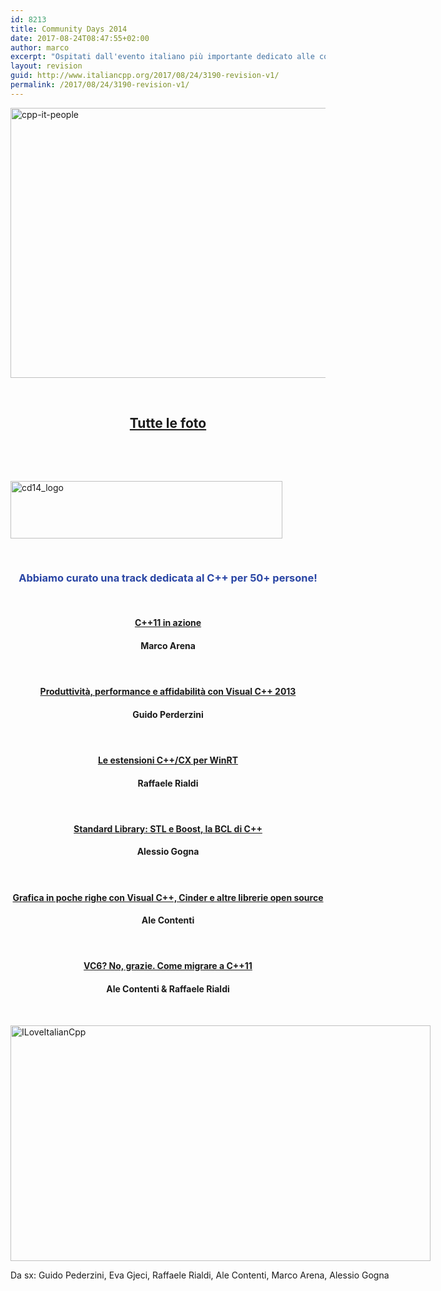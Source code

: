```yaml
---
id: 8213
title: Community Days 2014
date: 2017-08-24T08:47:55+02:00
author: marco
excerpt: "Ospitati dall'evento italiano più importante dedicato alle communities tecniche Microsoft, abbiamo curato una track interamente dedicata al C++. Special guest: Ale Contenti, dal team di Visual Studio di Redmond! Modern C++, boost, STL, Visual Studio 2013, Cinder, C++/CX sono solo alcuni dei temi trattati dai preparatissimi speakers! 50+ partecipanti."
layout: revision
guid: http://www.italiancpp.org/2017/08/24/3190-revision-v1/
permalink: /2017/08/24/3190-revision-v1/
---
```

[<img loading="lazy" class="wp-image-3103 aligncenter" src="http://www.italiancpp.org/wp-content/uploads/2013/06/cpp-it-people.jpg" alt="cpp-it-people" width="576" height="432" srcset="http://192.168.64.2/wordpress/wp-content/uploads/2013/06/cpp-it-people.jpg 960w, http://192.168.64.2/wordpress/wp-content/uploads/2013/06/cpp-it-people-300x225.jpg 300w, http://192.168.64.2/wordpress/wp-content/uploads/2013/06/cpp-it-people-600x450.jpg 600w, http://192.168.64.2/wordpress/wp-content/uploads/2013/06/cpp-it-people-250x187.jpg 250w" sizes="(max-width: 576px) 100vw, 576px" />](http://www.italiancpp.org/wp-content/uploads/2013/06/cpp-it-people.jpg)

&nbsp;

<h2 style="text-align: center;">
  <a href="https://www.facebook.com/photo.php?fbid=10152308356861057&set=oa.421537591314568&type=3&theater" target="_blank" rel="noopener noreferrer">Tutte le foto</a>
</h2>

<span style="color: #ffffff;"> </span>

&nbsp;

[<img loading="lazy" class="aligncenter size-full wp-image-2424" src="http://www.italiancpp.org/wp-content/uploads/2013/12/cd14_logo.png" alt="cd14_logo" width="435" height="92" srcset="http://192.168.64.2/wordpress/wp-content/uploads/2013/12/cd14_logo.png 435w, http://192.168.64.2/wordpress/wp-content/uploads/2013/12/cd14_logo-300x63.png 300w, http://192.168.64.2/wordpress/wp-content/uploads/2013/12/cd14_logo-250x52.png 250w" sizes="(max-width: 435px) 100vw, 435px" />](http://www.communitydays.it/)

&nbsp;

<h3 style="text-align: center;">
  <span style="color: #2945a4;">Abbiamo curato una track dedicata al C++ per 50+ persone!</span>
</h3>

&nbsp;

<h4 style="text-align: center;">
  <a href="http://www.communitydays.it/events/2014/cpp01/" target="_blank" rel="noopener noreferrer">C++11 in azione</a>
</h4>

<h4 style="text-align: center;">
  Marco Arena
</h4>

<h4 style="text-align: center;">
  <span style="color: #ffffff;"> </span>
</h4>

<h4 style="text-align: center;">
  <a href="http://www.communitydays.it/events/2014/cpp02/" target="_blank" rel="noopener noreferrer">Produttività, performance e affidabilità con Visual C++ 2013</a>
</h4>

<h4 style="text-align: center;">
  Guido Perderzini
</h4>

<h4 style="text-align: center;">
  <span style="color: #ffffff;">  </span><span style="color: #ffffff;"> </span>
</h4>

<h4 style="text-align: center;">
  <a href="http://www.communitydays.it/events/2014/cpp04/" target="_blank" rel="noopener noreferrer">Le estensioni C++/CX per WinRT</a>
</h4>

<h4 style="text-align: center;">
  Raffaele Rialdi
</h4>

#### <span style="color: #ffffff;"> </span>

<h4 style="text-align: center;">
  <a href="http://www.communitydays.it/events/2014/cpp05/" target="_blank" rel="noopener noreferrer">Standard Library: STL e Boost, la BCL di C++</a>
</h4>

<h4 style="text-align: center;">
  Alessio Gogna
</h4>

#### <span style="color: #ffffff;"> </span>

<h4 style="text-align: center;">
  <a href="http://www.communitydays.it/events/2014/cpp06/" target="_blank" rel="noopener noreferrer">Grafica in poche righe con Visual C++, Cinder e altre librerie open source</a>
</h4>

<h4 style="text-align: center;">
  Ale Contenti
</h4>

#### <span style="color: #ffffff;"> </span>

<h4 style="text-align: center;">
  <a href="http://www.communitydays.it/events/2014/cpp07/" target="_blank" rel="noopener noreferrer">VC6? No, grazie. Come migrare a C++11</a>
</h4>

<h4 style="text-align: center;">
  Ale Contenti & Raffaele Rialdi
</h4>

<span style="color: #ffffff;"> </span>

<div id="attachment_2802" style="width: 682px" class="wp-caption aligncenter">
  <a href="http://www.italiancpp.org/wp-content/uploads/2013/07/loveItalianCpp.jpg"><img aria-describedby="caption-attachment-2802" loading="lazy" class=" wp-image-2802" src="http://www.italiancpp.org/wp-content/uploads/2013/07/loveItalianCpp.jpg" alt="ILoveItalianCpp" width="672" height="377" srcset="http://192.168.64.2/wordpress/wp-content/uploads/2013/07/loveItalianCpp.jpg 960w, http://192.168.64.2/wordpress/wp-content/uploads/2013/07/loveItalianCpp-300x168.jpg 300w, http://192.168.64.2/wordpress/wp-content/uploads/2013/07/loveItalianCpp-600x336.jpg 600w, http://192.168.64.2/wordpress/wp-content/uploads/2013/07/loveItalianCpp-250x140.jpg 250w" sizes="(max-width: 672px) 100vw, 672px" /></a>
  
  <p id="caption-attachment-2802" class="wp-caption-text">
    Da sx: Guido Pederzini, Eva Gjeci, Raffaele Rialdi, Ale Contenti, Marco Arena, Alessio Gogna
  </p>
</div>

<h2 style="text-align: center;">
  <span style="color: #ffffff;"> </span>
</h2>